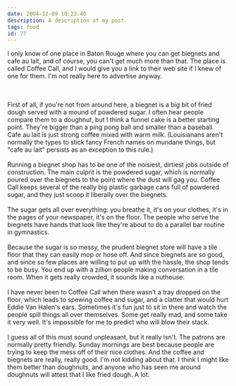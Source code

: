 ```yaml
---
date: 2004-12-09 10:23:46
description: A description of my post.
tags: food
id: 77
---
```

I only know of one place in Baton Rouge where you can get biegnets and cafe au lait, and of course, you can't get much more than that.  The place is called Coffee Call, and I would give you a link to their web site if I knew of one for them.  I'm not really here to advertise anyway.
<!--more--><br /><br />First of all, if you're not from around here, a biegnet is a big bit of fried dough served with a mound of powdered sugar.  I often hear people compare them to a doughnut, but I think a funnel cake is a better starting point.  They're bigger than a ping pong ball and smaller than a baseball.  Cafe au lait is just strong coffee mixed with warm milk.  (Louisianans aren't normally the types to stick fancy French names on mundane things, but "cafe au lait" persists as an exception to this rule.)<br />
<br />
Running a biegnet shop has to be one of the noisiest, dirtiest jobs outside of construction.  The main culprit is the powdered sugar, which is normally poured over the biegnets to the point where the dust will gag you.  Coffee Call keeps several of the really big plastic garbage cans full of powdered sugar, and they just scoop it liberally over the biegnets.<br />
<br />
The sugar gets all over everything:  you breathe it, it's on your clothes, it's in the pages of your newspaper, it's on the floor.  The people who serve the biegnets have hands that look like they're about to do a parallel bar routine in gymnastics.  <br />
<br />
Because the sugar is so messy, the prudent biegnet store will have a tile floor that they can easily mop or hose off.  And since biegnets are so good, and since so few places are willing to put up with the hassle, the shop tends to be busy.  You end up with a zillion people making conversation in a tile room.  When it gets really crowded, it sounds like a nuthouse.<br />
<br />
I have never been to Coffee Call when there wasn't a tray dropped on the floor, which leads to spewing coffee and sugar, and a clatter that would hurt Eddie Van Halen's ears.  Sometimes it's fun just to sit in there and watch the people spill things all over themselves.  Some get really mad, and some take it very well.  It's impossible for me to predict who will blow their stack.<br />
<br />
I guess all of this must sound unpleasant, but it really isn't.  The patrons are normally pretty friendly.  Sunday mornings are best because people are trying to keep the mess off of their nice clothes.  And the coffee and biegnets are really, really good.  I'm not kidding about that.  I think I might like them better than doughnuts, and anyone who has seen me around doughnuts will attest that I like fried dough.  A lot.
